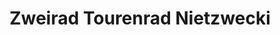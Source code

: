 ---
title: "Zweirad Tourenrad Nietzwecki"
url: /nordwalde/zweirad-tourenrad-nietzwecki/
shop: Fahrrad
---